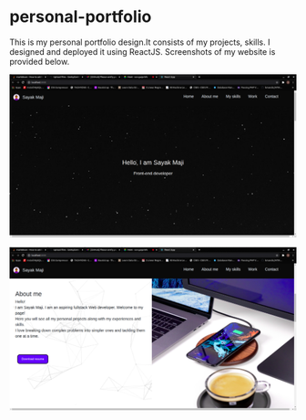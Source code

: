 # personal-portfolio
This is my personal portfolio design.It consists of my projects, skills. I designed and deployed it using ReactJS. Screenshots of my website is provided below.

![alt Home](https://github.com/GeekyGeek3371/personal-portfolio/blob/main/screenshot/homeSc.png?raw=true)

![alt About me](https://github.com/GeekyGeek3371/personal-portfolio/blob/main/screenshot/About.png?raw=true)
